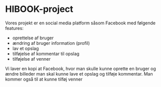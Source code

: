 # HIBOOK-project

Vores projekt er en social media platform såsom Facebook med følgende features:
- oprettelse af bruger
- ændring af bruger information (profil)
- lav et opslag
- tilføjelse af kommentar til opslag
- tilføjelse af venner

Vi laver en kopi at Facebook, hvor man skulle kunne oprette en bruger og ændre billeder
man skal kunne lave et opslag og tilføje kommentar.
Man kommer også til at kunne tilføj venner
